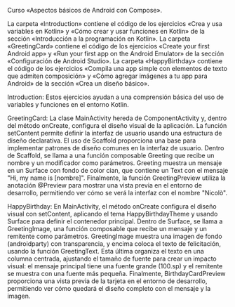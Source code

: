 Curso «Aspectos básicos de Android con Compose».

La carpeta «Introduction» contiene el código de los ejercicios «Crea y usa variables en Kotlin» y «Cómo crear y usar funciones en Kotlin» de la sección «Introducción a la programación en Kotlin».
La carpeta «GreetingCard» contiene el código de los ejercicios «Create your first Android app» y «Run your first app on the Android Emulator» de la sección «Configuración de Android Studio».
La carpeta «HappyBirthday» contiene el código de los ejercicios «Compila una app simple con elementos de texto que admiten composición» y «Cómo agregar imágenes a tu app para Android» de la sección «Crea un diseño básico».

Introduction:
Estos ejercicios ayudan a una comprensión básica del uso de variables y funciones en el entorno Kotlin.

GreetingCard:
La clase MainActivity hereda de ComponentActivity y, dentro del método onCreate, configura el diseño visual de la aplicación. La función setContent permite definir la interfaz de usuario usando una estructura de diseño declarativa.
El uso de Scaffold proporciona una base para implementar patrones de diseño comunes en la interfaz de usuario. Dentro de Scaffold, se llama a una función composable Greeting que recibe un nombre y un modificador como parámetros. Greeting muestra un mensaje en un Surface con fondo de color cian, que contiene un Text con el mensaje "Hi, my name is [nombre]".
Finalmente, la función GreetingPreview utiliza la anotación @Preview para mostrar una vista previa en el entorno de desarrollo, permitiendo ver cómo se verá la interfaz con el nombre "Nicolò".

HappyBirthday:
En MainActivity, el método onCreate configura el diseño visual con setContent, aplicando el tema HappyBirthdayTheme y usando Surface para definir el contenedor principal.
Dentro de Surface, se llama a GreetingImage, una función composable que recibe un mensaje y un remitente como parámetros. GreetingImage muestra una imagen de fondo (androidparty) con transparencia, y encima coloca el texto de felicitación, usando la función GreetingText. Esta última organiza el texto en una columna centrada, ajustando el tamaño de fuente para crear un impacto visual: el mensaje principal tiene una fuente grande (100.sp) y el remitente se muestra con una fuente más pequeña.
Finalmente, BirthdayCardPreview proporciona una vista previa de la tarjeta en el entorno de desarrollo, permitiendo ver cómo quedará el diseño completo con el mensaje y la imagen.